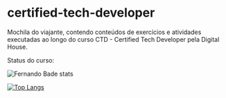 # certified-tech-developer
Mochila do viajante, contendo conteúdos de exercícios e atividades executadas ao longo do curso CTD - Certified Tech Developer pela Digital House.

Status do curso:

![Fernando Bade stats](https://github-readme-stats.vercel.app/api?username=FernandoBade&show_icons=true&theme=dracula&show_owner) 

[![Top Langs](https://github-readme-stats.vercel.app/api/top-langs/?username=FernandoBade&show_icons=true&theme=dracula)](https://github.com/FernandoBade/github-readme-stats)
